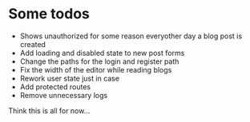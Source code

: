 # Some todos

- Shows unauthorized for some reason everyother day a blog post is created
- Add loading and disabled state to new post forms
- Change the paths for the login and register path
- Fix the width of the editor while reading blogs
- Rework user state just in case
- Add protected routes
- Remove unnecessary logs

Think this is all for now...

